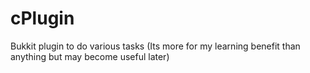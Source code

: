 cPlugin
=======

Bukkit plugin to do various tasks (Its more for my learning benefit than anything but may become useful later)